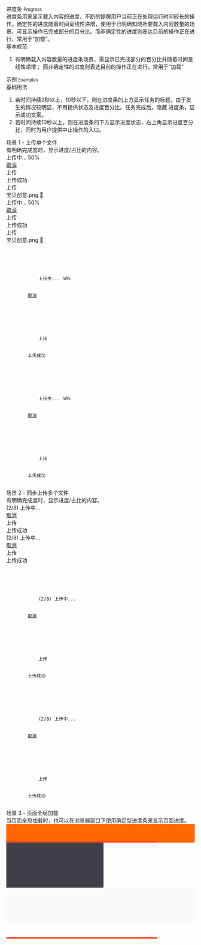 <div class="mb40">
    <div class="fontsize-20">进度条 <small>Progress</small></div>
    <div class="color-999 mt4">进度条用来显示载入内容的进度，不断的提醒用户当前正在处理运行时间较长的操作。确定性的进度随着时间呈线性递增，使用于已明确知晓所要载入内容数量的场景，可显示操作已完成部分的百分比。而非确定性的进度则表达目前的操作正在进行，常用于“加载”。</div>
</div>

<div class="usage mb40">
    <div>基本规范</div>
    <ol>
        <li>有明确载入内容数量的进度条场景，需显示已完成部分的百分比并随着时间呈线性递增； 而非确定性的进度则表达目前的操作正在进行，常用于“加载”</li>
    </ol>
</div>

<div class="fontsize-16 mb10">示例 <small>Examples</small></div>

<div class="example hide">
    <div class="content">
        <div class="content-header">
            <div>基础用法</div>
            <ol class="hide">
                <li>若时间持续2秒以上，10秒以下，则在进度条的上方显示任务的标题，由于发生的情况较明显，不用提供状态及进度百分比。任务完成后，隐藏 进度条，显示成功文案。</li>
                <li>若时间持续10秒以上，则在进度条的下方显示进度状态，右上角显示进度百分比，同时为用户提供中止操作的入口。</li>
            </ol>
        </div>
    </div>
</div>

<div class="example">
    <div class="content">
        <div class="content-header">
            <div>场景 1 - 上传单个文件</div>
            <div class="color-999 mt6">有明确完成度时，显示进度/占比的内容。</div>
        </div>
        <div class="content-body">
            <div class="row mb20">
                <div class="col-sm-4">
                    <div class="btn btn-brand btn-progress mr40">
                        <div class="btn-progress-bar animated infinite ani-progressbar"></div>
                        <span>上传中... 50%</span>
                    </div>
                    <a class="color-999" href="javascript:;">取消</a>
                </div>
                <div class="col-sm-4">
                    <div class="btn btn-brand btn-progress mr40">
                        <div class="btn-progress-bar animated infinite ani-progressbar" style="width: 0%;"></div>
                        <span>上传</span>
                    </div>
                    <span class="color-999">上传成功</span>
                </div>
                <div class="col-sm-4">
                    <div class="btn btn-brand btn-progress mr40">
                        <div class="btn-progress-bar animated infinite ani-progressbar" style="width: 0%;"></div>
                        <span>上传</span>
                    </div>
                    <span class="color-999">宝贝创意.png <a href="javascript:;" class="zsfont color-999">&#xf013f;</a></span>
                </div>
            </div>
            <div class="row mb20">
                <div class="col-sm-4">
                    <div class="btn btn-progress mr40">
                        <div class="btn-progress-bar animated infinite ani-progressbar"></div>
                        <span>上传中... 50%</span>
                    </div>
                    <a class="color-999" href="javascript:;">取消</a>
                </div>
                <div class="col-sm-4">
                    <div class="btn btn-progress mr40">
                        <div class="btn-progress-bar animated infinite ani-progressbar" style="width: 0%;"></div>
                        <span>上传</span>
                    </div>
                    <span class="color-999">上传成功</span>
                </div>
                <div class="col-sm-4">
                    <div class="btn btn-progress mr40">
                        <div class="btn-progress-bar animated infinite ani-progressbar" style="width: 0%;"></div>
                        <span>上传</span>
                    </div>
                    <span class="color-999">宝贝创意.png <a href="javascript:;" class="zsfont color-999">&#xf013f;</a></span>
                </div>
            </div>
        </div>
    </div>
    <pre><code class="hljs html">
        <div class="btn btn-brand btn-progress mr40">
            <div class="btn-progress-bar animated infinite ani-progressbar"></div>
            <span>上传中... 50%</span>
        </div>
        <a class="color-999" href="javascript:;">取消</a>
    </code></pre>
    <pre><code class="hljs html">
        <div class="btn btn-brand btn-progress mr40">
            <div class="btn-progress-bar animated infinite ani-progressbar" style="width: 0%;"></div>
            <span>上传</span>
        </div>
        <span class="color-999">上传成功</span>
    </code></pre>
    <pre><code class="hljs html">
        <div class="btn btn-progress mr40">
            <div class="btn-progress-bar animated infinite ani-progressbar"></div>
            <span>上传中... 50%</span>
        </div>
        <a class="color-999" href="javascript:;">取消</a>
    </code></pre>
    <pre><code class="hljs html">
        <div class="btn btn-progress mr40">
            <div class="btn-progress-bar animated infinite ani-progressbar" style="width: 0%;"></div>
            <span>上传</span>
        </div>
        <span class="color-999">上传成功</span>
    </code></pre>
</div>

<div class="example">
    <div class="content">
        <div class="content-header">
            <div>场景 2 - 同步上传多个文件</div>
            <div class="color-999 mt6">有明确完成度时，显示进度/占比的内容。</div>
        </div>
        <div class="content-body">
            <div class="row mb20">
                <div class="col-sm-4">
                    <div class="btn btn-brand btn-progress mr40">
                        <div class="btn-progress-bar animated infinite ani-progressbar" style="width: 25%;"></div>
                        <span>(2/8) 上传中...</span>
                    </div>
                    <a class="color-999" href="javascript:;">取消</a>
                </div>
                <div class="col-sm-4">
                    <div class="btn btn-brand btn-progress mr40">
                        <div class="btn-progress-bar animated infinite ani-progressbar" style="width: 0%;"></div>
                        <span>上传</span>
                    </div>
                    <span class="color-999">上传成功</span>
                </div>
            </div>
            <div class="row mb20">
                <div class="col-sm-4">
                    <div class="btn btn-progress mr40">
                        <div class="btn-progress-bar animated infinite ani-progressbar" style="width: 25%;"></div>
                        <span>(2/8) 上传中...</span>
                    </div>
                    <a class="color-999" href="javascript:;">取消</a>
                </div>
                <div class="col-sm-4">
                    <div class="btn btn-progress mr40">
                        <div class="btn-progress-bar animated infinite ani-progressbar" style="width: 0%;"></div>
                        <span>上传</span>
                    </div>
                    <span class="color-999">上传成功</span>
                </div>
            </div>
        </div>
    </div>
    <pre><code class="hljs html">
        <div class="btn btn-brand btn-progress mr40">
            <div class="btn-progress-bar animated infinite ani-progressbar" style="width: 25%;"></div>
            <span>(2/8) 上传中...</span>
        </div>
        <a class="color-999" href="javascript:;">取消</a>
    </code></pre>
    <pre><code class="hljs html">
        <div class="btn btn-brand btn-progress mr40">
            <div class="btn-progress-bar animated infinite ani-progressbar" style="width: 0%;"></div>
            <span>上传</span>
        </div>
        <span class="color-999">上传成功</span>
    </code></pre>
    <pre><code class="hljs html">
        <div class="btn btn-progress mr40">
            <div class="btn-progress-bar animated infinite ani-progressbar" style="width: 25%;"></div>
            <span>(2/8) 上传中...</span>
        </div>
        <a class="color-999" href="javascript:;">取消</a>
    </code></pre>
    <pre><code class="hljs html">
        <div class="btn btn-progress mr40">
            <div class="btn-progress-bar animated infinite ani-progressbar" style="width: 0%;"></div>
            <span>上传</span>
        </div>
        <span class="color-999">上传成功</span>
    </code></pre>
</div>

<div class="example">
    <div class="content">
        <div class="content-header">
            <div>场景 3 - 页面全局加载</div>
            <div class="color-999 mt6">当页面全局加载时，也可以在浏览器窗口下使用确定型进度条来显示页面进度。</div>
        </div>
        <div class="content-body" style="padding-right: 0; padding-bottom: 0;">
            <div style="height: 50px; background-color: #FF6600;"></div>
            <div class="animated" style="height: 4px; background-color: #fc4218; margin-top: -4px; width: 80%;"></div>
            <div class="ungrid-row">
                <div class="ungrid-col" style="width: 200px; padding: 60px 30px; text-align: center; vertical-align: top; background-color: #423f48;"></div>
                <div class="ungrid-col" style="padding: 40px; background-color: #fafafa;">
                    <p class="flat-text small"></p>
                    <p class="flat-text full-width mt10"></p>
                    <p class="flat-text full-width mt10"></p>
                </div>
            </div>
        </div>
    </div>
    <pre><code class="hljs html">
        <div class="animated" style="height: 4px; background-color: #fc4218; margin-top: -4px; width: 80%;"></div>
    </code></pre>
</div>
